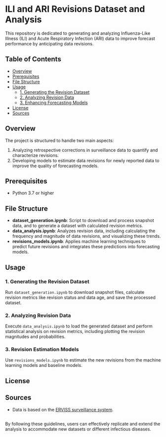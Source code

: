 # ILI and ARI Revisions Dataset and Analysis

This repository is dedicated to generating and analyzing Influenza-Like Illness (ILI) and Acute Respiratory Infection (ARI) data to improve forecast performance by anticipating data revisions.

## Table of Contents

- [Overview](#overview)
- [Prerequisites](#prerequisites)
- [File Structure](#file-structure)
- [Usage](#usage)
  - [1. Generating the Revision Dataset](#1-generating-the-revision-dataset)
  - [2. Analyzing Revision Data](#2-analyzing-revision-data)
  - [3. Enhancing Forecasting Models](#3-enhancing-forecasting-models)
- [License](#license)
- [Sources](#sources)

## Overview

The project is structured to handle two main aspects:
1. Analyzing retrospective corrections in surveillance data to quantify and characterize revisions.
2. Developing models to estimate data revisions for newly reported data to improve the quality of forecasting models.

## Prerequisites

- Python 3.7 or higher

## File Structure

- **dataset_generation.ipynb**: Script to download and process snapshot data, and to generate a dataset with calculated revision metrics.
- **data_analysis.ipynb**: Analyzes revision data, including calculating the frequency and magnitude of data revisions, and visualizing these trends.
- **revisions_models.ipynb**: Applies machine learning techniques to predict future revisions and integrates these predictions into forecasting models.

## Usage

### 1. Generating the Revision Dataset

Run `dataset_generation.ipynb` to download snapshot files, calculate revision metrics like revision status and data age, and save the processed dataset.

### 2. Analyzing Revision Data

Execute `data_analysis.ipynb` to load the generated dataset and perform statistical analysis on revision metrics, including plotting the revision magnitudes and probabilities.

### 3. Revision Estimation Models

Use `revisions_models.ipynb` to estimate the new revisions from the machine learning models and baseline models.


## License


## Sources

- Data is based on the [ERVISS surveillance system](https://erviss.org/).

##

By following these guidelines, users can effectively replicate and extend the analysis to accommodate new datasets or different infectious diseases.
